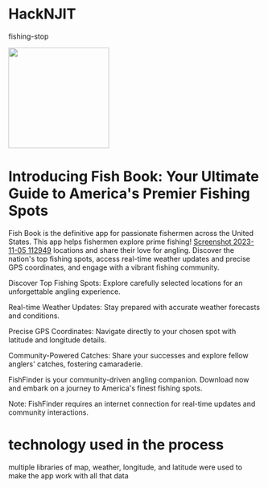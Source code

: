 # HackNJIT
fishing-stop

<img src="https://github.com/kyrollos2/HackNJIT/blob/main/screens/FishBookPage.png" width="200"/>

# Introducing Fish Book: Your Ultimate Guide to America's Premier Fishing Spots

Fish Book is the definitive app for passionate fishermen across the United States. This app helps fishermen explore prime fishing!
[Screenshot 2023-11-05 112949](https://github.com/kyrollos2/HackNJIT/assets/149887130/fab43597-4057-43f1-ad23-da65cbda31a5)
 locations and share their love for angling. Discover the nation's top fishing spots, access real-time weather updates and precise GPS coordinates, and engage with a vibrant fishing community.

Discover Top Fishing Spots: Explore carefully selected locations for an unforgettable angling experience.

Real-time Weather Updates: Stay prepared with accurate weather forecasts and conditions.

Precise GPS Coordinates: Navigate directly to your chosen spot with latitude and longitude details.

Community-Powered Catches: Share your successes and explore fellow anglers' catches, fostering camaraderie.

FishFinder is your community-driven angling companion. Download now and embark on a journey to America's finest fishing spots.

Note: FishFinder requires an internet connection for real-time updates and community interactions.


# technology used in the process 

multiple libraries of map, weather, longitude, and latitude were used to make the app work with all that data

